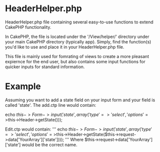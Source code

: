 HeaderHelper.php
=============

HeaderHelper.php file containing several easy-to-use functions to extend CakePHP functionality.

In CakePHP, the file is located under the '/View/helper/' directory under your main CakePHP directory (typically app).  Simply, find the function(s) you'd like to use and place it in your HeaderHelper.php file.

This file is mainly used for fomrating of views to create a more pleasant expiernce for the end user, but also contains some input functions for quicker inputs for standard information.

Example
=============

Assuming you want to add a state field on your input form and your field is called 'state'.  The add.ctp line would contain:

echo $this->Form->input('state', array('type'=>'select', 'options'=>$this->Header->getState()));

Edit.ctp would contain:
'''
echo $this->Form->input('state', array('type'=>'select', 'options'=>$this->Header->getState($this->request->data['YourArray']['state'])));
'''
Where $this->request->data['YourArray']['state'] would be the correct name.
